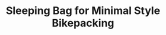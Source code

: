 ---
layout: community
category: community
title: "Sleeping Bag for Minimal Style Bikepacking"
description: "What is everyone's opinion on sleeping bags and what kind you use for minimalist style bikepacking. Mine packs down to about the size of a small basketball. I use a down quilt rated to 32F. I sleep warm so it's good to probably close to that in the tent. I'm using a Nature Hike Cloud Up 1 which is a knock off of the Big Agnes Seedhouse for my tent."
isTopLevel: false
isSingleLevel: false
isArticle: false
datePublished: 2022-06-18 09:48:00 +0300
dateModified: 2022-06-18 09:48:00 +0300
published: false
---